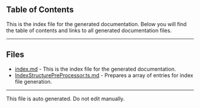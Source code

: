 ## Table of Contents

This is the index file for the generated documentation. Below you will find the table of contents and links to all generated documentation files.

---


## Files

- [index.md](index.md) - This is the index file for the generated documentation.
- [IndexStructurePreProcessor.ts.md](IndexStructurePreProcessor.ts.md) - Prepares a array of entries for index file generation.



---

This file is auto generated. Do not edit manually.